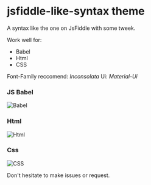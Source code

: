 # jsfiddle-like-syntax theme

A syntax like the one on JsFiddle with some tweek.

Work well for:

  - Babel
  - Html
  - CSS

Font-Family reccomend: *Inconsolata*
Ui: *Material-Ui*

### JS Babel
![Babel](http://image.prntscr.com/image/a0f656e9995840ff92703e991904e7c6.png)

### Html
![Html](http://image.prntscr.com/image/7814db35cd01470cb4f890a24485f34a.png)

### Css
![CSS](http://image.prntscr.com/image/652a18aabb0d4c7ca44d8995eb788b1f.png)

Don't hesitate to make issues or request.
